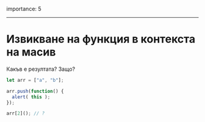 importance: 5

---

# Извикване на функция в контекста на масив

Какъв е резултата? Защо?

```js
let arr = ["a", "b"];

arr.push(function() {
  alert( this );
});

arr[2](); // ?
```

